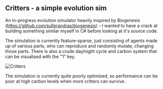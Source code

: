 ## Critters - a simple evolution sim
An in-progress evolution simulator heavily inspired by Biogenesis (https://github.com/sullerandras/biogenesis) - I wanted to have a crack at building something similar myself in C# before looking at it's source code.

The simulation is currently feature-sparse, just consisting of agents made up of various parts, who can reproduce and randomly mutate, changing those parts. There is also a crude day/night cycle and carbon system that can be visualised with the "1" key.

![Critters](https://github.com/user-attachments/assets/dfa5992b-65f4-42ac-a936-16582376b251)

The simulation is currently quite poorly optimised, so performance can be poor at high carbon levels when more critters can survive.
